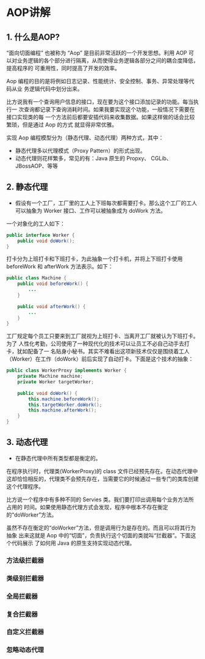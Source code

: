 
# AOP讲解

## 1. 什么是AOP?
“面向切面编程” 也被称为 “Aop” 是目前非常活跃的一个开发思想。利用 AOP 可以对业务逻辑的各个部分进行隔离，从而使得业务逻辑各部分之间的耦合度降低，提高程序的 可重用性，同时提高了开发的效率。  

Aop 编程的目的是将例如日志记录、性能统计、安全控制、事务、异常处理等代码从业 务逻辑代码中划分出来。 

比方说我有一个查询用户信息的接口，现在要为这个接口添加记录的功能。每当执行一 次查询都记录下查询消耗时间。如果我要实现这个功能，一般情况下需要在接口实现类的每 一个方法前后都要安插代码来收集数据。如果这样做的话会比较繁琐，但是通过 Aop 的方式 就显得非常优雅。    

实现 Aop 编程模型分为（静态代理、动态代理）两种方式，其中： 
* 静态代理多以代理模式（Proxy Pattern）的形式出现。
* 动态代理则花样繁多，常见的有：Java 原生的 Propxy、 CGLib、JBossAOP、等等  

## 2. 静态代理
* 假设有一个工厂，工厂里的工人上下班每次都需要打卡。那么这个工厂的工人可以抽象为 Worker 接口、工作可以被抽象成为 doWork 方法。

一个对象化的工人如下：
```java
public interface Worker {
    public void doWork();
}
```

打卡分为上班打卡和下班打卡，为此抽象一个打卡机，并将上下班打卡使用 beforeWork 和 afterWork 方法表示。如下：
```java
public class Machine {
    public void beforeWork() {
        ...
    }
 
    public void afterWork() {
        ...
    }
}
```

工厂规定每个员工只要来到工厂就视为上班打卡、当离开工厂就被认为下班打卡。为了 人性化考勤，公司使用了一种现代化的技术可以让员工不必自己动手去打卡，犹如配备了一 名贴身小秘书。其实不难看出这项新技术仅仅是围绕着工人（Worker）在工作（doWork）前后实现了自动打卡。下面是这个技术的抽象：
```java
public class WorkerProxy implements Worker {
    private Machine machine;
    private Worker targetWorker;
 
    public void doWork() {
        this.machine.beforeWork();
        this.targetWorker.doWork();
        this.machine.afterWork();
    }
}
```

## 3. 动态代理
* 在静态代理中所有类型都是衡定的。

在程序执行时，代理类(WorkerProxy)的 class 文件已经预先存在。在动态代理中这却恰恰相反的，代理类不会预先存在，当需要它的时候通过一些专门的类库创建这个代理程序。

比方说一个程序中有多种不同的 Servies 类。我们要打印出调用每个业务方法所占用的 时间。如果使用静态代理方式会发现，程序中根本不存在衡定的“doWorker”方法。

虽然不存在衡定的“doWorker”方法，但是调用行为是存在的。而且可以将其行为抽象 出来这就是 Aop 中的“切面”，负责执行这个切面的类就叫“拦截器”。下面这个代码展示 了如何用 Java 的原生支持实现动态代理。

### 方法级拦截器

### 类级别拦截器

### 全局拦截器

### 复合拦截器

### 自定义拦截器

### 忽略动态代理